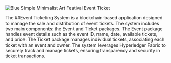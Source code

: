 ![Blue Simple Minimalist Art Festival Event Ticket](https://github.com/user-attachments/assets/fe66f0f3-5101-4268-85e6-6998a3b30ed4)





The ##Event Ticketing System is a blockchain-based application designed to manage the sale and distribution of event tickets. 
The system includes two main components: the Event and Ticket packages. The Event package handles event details such as the event ID, name, date, available tickets, and price. 
The Ticket package manages individual tickets, associating each ticket with an event and owner. 
The system leverages Hyperledger Fabric to securely track and manage tickets, ensuring transparency and security in ticket transactions.


